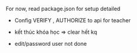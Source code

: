 For now, read package.json for setup detailed

-   Config VERIFY , AUTHORIZE to api for teacher

-   kết thúc khóa học => clear hết kq
-   edit/password user not done